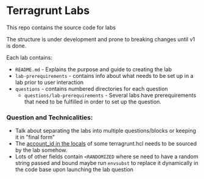 # Terragrunt Labs

This repo contains the source code for labs

The structure is under development and prone to breaking changes until v1 is done.

Each lab contains:
  - `README.md` - Explains the purpose and guide to creating the lab
  - `lab-prerequirements` - contains info about what needs to be set up in a lab prior to user interaction
  - `questions` - contains numbered directories for each question
    - `questions/lab-prerequirements` - Several labs have prerequirements that need to be fulfilled in order to set up the question.

### Question and Technicalities: 
 - Talk about separating the labs into multiple questions/blocks or keeping it in "final form"
 - The [account_id in the locals](lab03-example-vpc-plan-apply/terragrunt.hcl) of some terragrunt.hcl needs to be sourced by the lab somehow.
 - Lots of other fields contain `<RANDOMIZED` where se need to have a random string passed and bound maybe run `envsubst` to replace it dynamically in the code base upon launching the lab question
